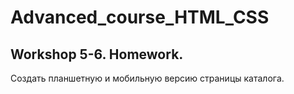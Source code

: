 # Advanced_course_HTML_CSS

## Workshop 5-6. Homework. 

Создать планшетную и мобильную версию страницы каталога.
